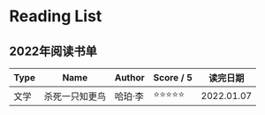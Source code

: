 # Reading List

## 2022年阅读书单

| Type | Name           | Author  | Score / 5 | 读完日期   |
| ---- | -------------- | ------- | --------- | ---------- |
| 文学 | 杀死一只知更鸟 | 哈珀·李 | ⭐⭐⭐⭐⭐     | 2022.01.07 |

